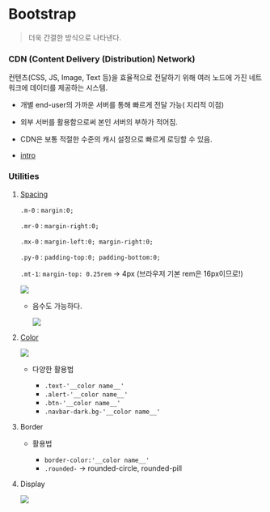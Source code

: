 # Bootstrap

> 더욱 간결한 방식으로 나타낸다.

### CDN (Content Delivery (Distribution) Network)

컨텐츠(CSS, JS, Image, Text 등)을 효율적으로 전달하기 위해 여러 노드에 가진 네트워크에 데이터를 제공하는 시스템.

* 개별 end-user의 가까운 서버를 통해 빠르게 전달 가능( 지리적 이점)
* 외부 서버를 활용함으로써 본인 서버의 부하가 적어짐.
* CDN은 보통 적절한 수준의 캐시 설정으로 빠르게 로딩할 수 있음.

* [intro](C:\Users\student\Desktop\Jimin\web\bootstrap\01_intro.html) 

### Utilities

1. [Spacing](C:\Users\student\Desktop\Jimin\web\bootstrap\02_spacing.html) 

   `.m-0` : `margin:0;`

   `.mr-0` :  `margin-right:0;`

   `.mx-0` : `margin-left:0; margin-right:0;`

   `.py-0` : `padding-top:0; padding-bottom:0;`

   `.mt-1`: `margin-top: 0.25rem` -> 4px (브라우저 기본 rem은 16px이므로!)

   ![](C:\Users\student\Desktop\Jimin\TIL\web\img\py-0.PNG)

   * 음수도 가능하다.

     ![](C:\Users\student\Desktop\Jimin\TIL\web\img\margin_음수.PNG)

     

2. [Color](C:\Users\student\Desktop\Jimin\web\bootstrap\03_color.html) 

   ![](C:\Users\student\Desktop\Jimin\TIL\web\img\bg-color.PNG)

   * 다양한 활용법

     * `.text-'__color name__'`
     * `.alert-'__color name__'`
     * `.btn-'__color name__'`
     * `.navbar-dark.bg-'__color name__'`

     

3. Border

   * 활용법

     * `border-color:'__color name__'`
     * `.rounded-` -> rounded-circle, rounded-pill

     

4. Display

   ![](C:\Users\student\Desktop\Jimin\TIL\web\img\display.PNG)

   

